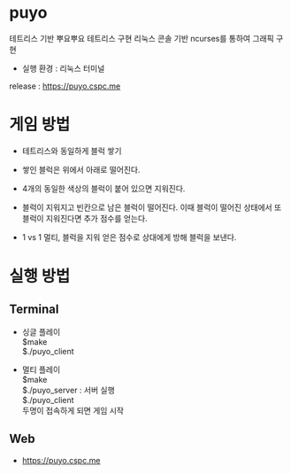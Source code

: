 # puyo
테트리스 기반 뿌요뿌요 테트리스 구현
리눅스 콘솔 기반 ncurses를 통하여 그래픽 구현

* 실행 환경 : 리눅스 터미널

release : https://puyo.cspc.me

# 게임 방법 
* 테트리스와 동일하게 블럭 쌓기

* 쌓인 블럭은 위에서 아래로 떨어진다.

* 4개의 동일한 색상의 블럭이 붙어 있으면 지워진다.

* 블럭이 지워지고 빈칸으로 남은 블럭이 떨어진다. 
  이때 블럭이 떨어진 상태에서 또 블럭이 지워진다면 추가 점수를 얻는다.

* 1 vs 1 멀티, 블럭을 지워 얻은 점수로 상대에게 방해 블럭을 보낸다.
  
# 실행 방법
## Terminal
* 싱글 플레이   
  $make   
  $./puyo_client


* 멀티 플레이   
  $make   
  $./puyo_server : 서버 실행   
  $./puyo_client    
  두명이 접속하게  되면 게임 시작

## Web
* https://puyo.cspc.me





  

